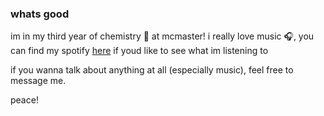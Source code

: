 ### whats good

im in my third year of chemistry :test_tube: at mcmaster! 
i really love music :headphones:, you can find my spotify [here](https://open.spotify.com/user/31mdceahm3tdsxr7ff2qa7wlcqoy?si=1f9976b9b6124a0a) if youd like to see what im listening to 

if you wanna talk about anything at all (especially music), feel free to message me.

peace!
